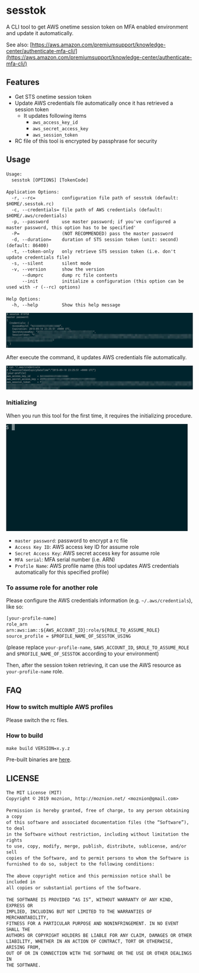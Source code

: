 # sesstok

A CLI tool to get AWS onetime session token on MFA enabled environment and update it automatically.

See also: [https://aws.amazon.com/premiumsupport/knowledge-center/authenticate-mfa-cli/](https://aws.amazon.com/premiumsupport/knowledge-center/authenticate-mfa-cli/)

## Features

- Get STS onetime session token
- Update AWS credentials file automatically once it has retrieved a session token
  - It updates following items
    - `aws_access_key_id`
    - `aws_secret_access_key`
    - `aws_session_token`
- RC file of this tool is encrypted by passphrase for security

## Usage

```
Usage:
  sesstok [OPTIONS] [TokenCode]

Application Options:
  -r, --rc=          configuration file path of sesstok (default: $HOME/.sesstok.rc)
  -c, --credentials= file path of AWS credentials (default: $HOME/.aws/credentials)
  -p, --password     use master password; if you've configured a master password, this option has to be specified'
  -P=                (NOT RECOMMENDED) pass the master password
  -d, --duration=    duration of STS session token (unit: second) (default: 86400)
  -t, --token-only   only retrieve STS session token (i.e. don't update credentials file)
  -s, --silent       silent mode
  -v, --version      show the version
      --dumprc       dump rc file contents
      --init         initialize a configuration (this option can be used with -r (--rc) options)

Help Options:
  -h, --help         Show this help message
```

![usage](./doc/usage.png)

After execute the command, it updates AWS credentials file automatically.

![updated_credentials](./doc/credentials.png)

### Initializing

When you run this tool for the first time, it requires the initializing procedure.

![initializing](./doc/init.gif)

- `master password`: password to encrypt a rc file
- `Access Key ID`: AWS access key ID for assume role
- `Secret Access Key`: AWS secret access key for assume role
- `MFA serial`: MFA serial number (i.e. ARN)
- `Profile Name`: AWS profile name (this tool updates AWS credentials automatically for this specified profile)

### To assume role for another role

Please configure the AWS credentials information (e.g. `~/.aws/credentials`), like so:

```
[your-profile-name]
role_arn       = arn:aws:iam::${AWS_ACCOUNT_ID}:role/${ROLE_TO_ASSUME_ROLE}
source_profile = $PROFILE_NAME_OF_SESSTOK_USING
```

(please replace `your-profile-name`, `$AWS_ACCOUNT_ID`, `$ROLE_TO_ASSUME_ROLE` and `$PROFILE_NAME_OF_SESSTOK` according to your environment)

Then, after the session token retrieving, it can use the AWS resource as `your-profile-name` role.

## FAQ

### How to switch multiple AWS profiles

Please switch the rc files.

### How to build

```
make build VERSION=x.y.z
```

Pre-built binaries are [here](https://github.com/moznion/sesstok/releases).

LICENSE
--

```
The MIT License (MIT)
Copyright © 2019 moznion, http://moznion.net/ <moznion@gmail.com>

Permission is hereby granted, free of charge, to any person obtaining a copy
of this software and associated documentation files (the “Software”), to deal
in the Software without restriction, including without limitation the rights
to use, copy, modify, merge, publish, distribute, sublicense, and/or sell
copies of the Software, and to permit persons to whom the Software is
furnished to do so, subject to the following conditions:

The above copyright notice and this permission notice shall be included in
all copies or substantial portions of the Software.

THE SOFTWARE IS PROVIDED “AS IS”, WITHOUT WARRANTY OF ANY KIND, EXPRESS OR
IMPLIED, INCLUDING BUT NOT LIMITED TO THE WARRANTIES OF MERCHANTABILITY,
FITNESS FOR A PARTICULAR PURPOSE AND NONINFRINGEMENT. IN NO EVENT SHALL THE
AUTHORS OR COPYRIGHT HOLDERS BE LIABLE FOR ANY CLAIM, DAMAGES OR OTHER
LIABILITY, WHETHER IN AN ACTION OF CONTRACT, TORT OR OTHERWISE, ARISING FROM,
OUT OF OR IN CONNECTION WITH THE SOFTWARE OR THE USE OR OTHER DEALINGS IN
THE SOFTWARE.
```

